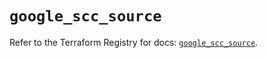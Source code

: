 # `google_scc_source`

Refer to the Terraform Registry for docs: [`google_scc_source`](https://registry.terraform.io/providers/hashicorp/google-beta/6.49.0/docs/resources/google_scc_source).

